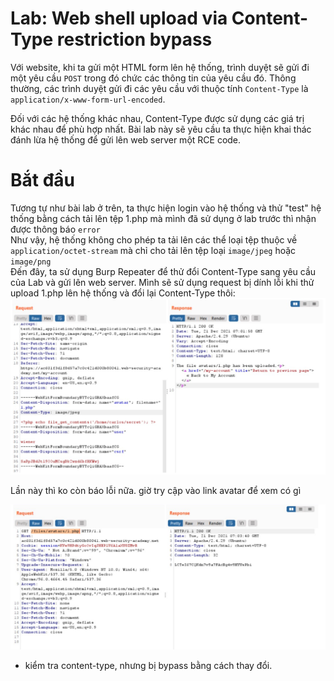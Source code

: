 # Lab: Web shell upload via Content-Type restriction bypass
Với website, khi ta gửi một HTML form lên hệ thống, trình duyệt sẽ gửi đi một yêu cầu `POST` trong đó chức các thông tin của yêu cầu đó. Thông thường, các trình duyệt gửi đi các yêu cầu với thuộc tính `Content-Type` là `application/x-www-form-url-encoded`.

Đối với các hệ thống khác nhau, Content-Type được sử dụng các giá trị khác nhau để phù hợp nhất. Bài lab này sẽ yêu cầu ta thực hiện khai thác đánh lừa hệ thống để gửi lên web server một RCE code.
# Bắt đầu
Tương tự như bài lab ở trên, ta thực hiện login vào hệ thống và thử "test" hệ thống bằng cách tải lên tệp 1.php mà mình đã sử dụng ở lab trước thì nhận được thông báo `error`  
Như vậy, hệ thống không cho phép ta tải lên các thể loại tệp thuộc về `application/octet-stream` mà chỉ cho tải lên tệp loại `image/jpeg` hoặc `image/png`  
Đến đây, ta sử dụng Burp Repeater để thử đổi Content-Type sang yêu cầu của Lab và gửi lên web server. Mình sẽ sử dụng request bị dính lỗi khi thử upload 1.php lên hệ thống và đổi lại Content-Type thôi:
<img src="./img/image3.png">

Lần này thì ko còn báo lỗi nữa. giờ try cập vào link avatar để xem có gì

<img src="./img/image4.png">

-  kiểm tra content-type, nhưng bị bypass bằng cách thay đổi.
